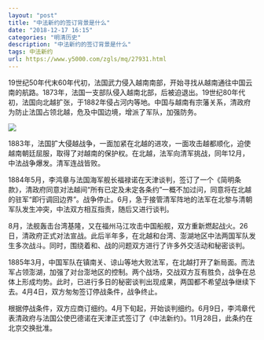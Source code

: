 ```yaml
---
layout: "post"
title: "中法新约的签订背景是什么"
date: "2018-12-17 16:15"
categories: "明清历史"
description: "中法新约的签订背景是什么"
tags: 中法新约
url: https://www.y5000.com/zgls/mq/27931.html
---
```






19世纪50年代末60年代初，法国武力侵入越南南部，开始寻找从越南通往中国云南的航路。1873年，法国一支部队侵入越南北部，后被迫退出。19世纪80年代初，法国向北越扩张，于1882年侵占河内等地。中国与越南有宗藩关系，清政府为防止法国占领北越，危及中国边境，增派了军队，加强防务。

![](https://img.y5000.com/uploads/allimg/180122/8-1P122132J0311.jpg)

1883年，法国扩大侵越战争，一面加紧在北越的进攻，一面攻击越都顺化，迫使越南朝廷屈服，取得了对越南的保护权。在北越，法军向清军挑战，同年12月，中法战争爆发。清军连战皆败。

1884年5月，李鸿章与法国海军舰长福禄诺在天津谈判，签订了一个《简明条款》，清政府同意对法越间“所有已定及未定各条约”一概不加过问，同意将在北越的驻军“即行调回边界”。战争停止。6月，急于接管清军阵地的法军在北黎与清朝军队发生冲突，中法双方相互指责，随后又进行谈判。

8月，法舰轰击台湾基隆，又在福州马江攻击中国船舰，双方重新燃起战火。26日，清政府正式对法宣战。此后半年多，在北越和台湾、澎湖地区中法两国军队发生多次战斗。同时，围绕着和、战的问题双方进行了许多外交活动和秘密谈判。

1885年3月，中国军队在镇南关、谅山等地大败法军，在北越打开了新局面。而法军占领澎湖，加强了对台澎地区的控制。两个战场，交战双方互有胜负，战争在总体上形成均势。此时，已进行多日的秘密谈判出现成果，两国都不希望战争继续下去。4月4日，双方匆匆签订停战条件，战争终止。

根据停战条件，双方应商订细约。4月下旬起，开始谈判细约。6月9日，李鸿章代表清政府与法国公使巴德诺在天津正式签订了《中法新约》。11月28日，此条约在北京交换批准。

